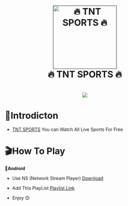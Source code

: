 <h1 align="center">
  <br>
  <a href=""><img src="[[[https://github.com/byte-capsule/TSports-m3u8-Grabber/blob/main/images/TSports-logo.jpeg]([https://raw.githubusercontent.com/freedishbhai/TNT-Sports-Channels-Links-Headers/refs/heads/main/images/logo.png](https://raw.gitgithubusercontenthubusercontent.com/freedishbhai/TNT-Sports-Channels-Links-Headers/refs/heads/main/images/logo.png))]([[[[https://upload.wikimedia.org/wikipedia/commons/thumb/8/83/TNT_Sports_%282023%29.svg/1024px-TNT_Sports_%282023%29.svg.png](https://raw.githubusercontent.com/freedishbhai/TNT-Sports-Channels-Links-Headers/refs/heads/main/images/logo.png)](https://raw.githubusercontent.com/freedishbhai/TNT-Sports-Channels-Links-Headers/refs/heads/main/images/logo.png)](https://raw.githubusercontent.com/freedishbhai/TNT-Sports-Channels-Links-Headers/refs/heads/main/images/logo.png)](https://raw.githubusercontent.com/freedishbhai/TNT-Sports-Channels-Links-Headers/refs/heads/main/images/logo.png))](https://upload.wikimedia.org/wikipedia/commons/thumb/8/83/TNT_Sports_%282023%29.svg/1024px-TNT_Sports_%282023%29.svg.png)" alt="🔥 TNT SPORTS 🔥" width="200"></a>
  <br>
  🔥 TNT SPORTS 🔥
  <br>
</h1>

<h2 align="center"> </h2>

<h1 align="center">
 <a href="https://play.google.com/store/apps/details?id=com.nex.tsports"><img src="[https://github.com/byte-capsule/TSports-m3u8-Grabber/blob/main/images/TSports-banner.jpeg](https://upload.wikimedia.org/wikipedia/commons/thumb/8/83/TNT_Sports_%282023%29.svg/1024px-TNT_Sports_%282023%29.svg.png)"></a>
</h1>

# 📒Introdicton 
* [TNT SPORTS](https://play.google.com/store/apps/details?id=com.bt.btsport) You can Watch All Live Sports For Free



# 🎬How To Play
**📱Android**
* Use NS (Network Stream Player) [Download](https://play.google.com/store/apps/details?id=com.genuine.leone)
* Add This PlayList [Playlist Link](https://raw.githubusercontent.com/byte-capsule/TSports-m3u8-Grabber/main/NS_Player_Tsports_live.m3u)
  
*  Enjoy 😊
 

 
